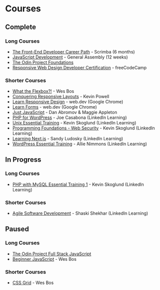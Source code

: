 # Courses

## Complete

### Long Courses

- [The Front-End Developer Career Path](https://scrimba.com/learn/frontend) - Scrimba (6 months)
- [JavaScript Development](https://generalassemb.ly/education/javascript-development/sydney) - General Assembly (12 weeks)
- [The Odin Project Foundations](https://www.theodinproject.com/paths/foundations/courses/foundations)
- [Responsive Web Design Developer Certification](https://www.freecodecamp.org/certification/mchlol/responsive-web-design) - freeCodeCamp

### Shorter Courses

- [What the Flexbox?!](https://flexbox.io/) - Wes Bos
- [Conquering Responsive Layouts](https://courses.kevinpowell.co/courses/conquering-responsive-layouts) - Kevin Powell
- [Learn Responsive Design](https://web.dev/learn/design/) - web.dev (Google Chrome)
- [Learn Forms](https://web.dev/learn/forms/) - web.dev (Google Chrome)
- [Just JavaScript](https://justjavascript.com/) - Dan Abromov & Maggie Appleton
- [PHP for WordPress](https://www.linkedin.com/learning/php-for-wordpress) - Joe Casabona (LinkedIn Learning)
- [Unix Essential Training](https://www.linkedin.com/learning/unix-essential-training) - Kevin Skoglund (LinkedIn Learning)
- [Programming Foundations - Web Security](https://www.linkedin.com/learning/programming-foundations-web-security-22680062) - Kevin Skoglund (LinkedIn Learning)
- [Learning Next.js](https://www.linkedin.com/learning/learning-next-js) - Sandy Ludosky (LinkedIn Learning)
- [WordPress Essential Training](https://www.linkedin.com/learning/wordpress-essential-training-22616273) - Allie Nimmons (LinkedIn Learning)

## In Progress

### Long Courses

- [PHP with MySQL Essential Training 1](https://www.linkedin.com/learning/php-with-mysql-essential-training-1-the-basics) - Kevin Skoglund (LinkedIn Learning)

### Shorter Courses

- [Agile Software Development](https://www.linkedin.com/learning/agile-software-development) - Shaski Shekhar (LinkedIn Learning)

## Paused

### Long Courses

- [The Odin Project Full Stack JavaScript](https://www.theodinproject.com/paths/full-stack-javascript)
- [Beginner JavaScript](https://beginnerjavascript.com/) - Wes Bos

### Shorter Courses

- [CSS Grid](https://cssgrid.io/) - Wes Bos

